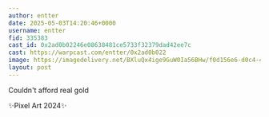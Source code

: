 ```yaml
---
author: entter
date: 2025-05-03T14:20:46+0000
username: entter
fid: 335383
cast_id: 0x2ad0b02246e08638481ce5733f32379dad42ee7c
cast: https://warpcast.com/entter/0x2ad0b022
image: https://imagedelivery.net/BXluQx4ige9GuW0Ia56BHw/f0d156e6-d0c4-490f-d815-1a1ff6e21d00/original
layout: post
---
```

Couldn't afford real gold  
  
✨Pixel Art 2024✨  

<img src='https://imagedelivery.net/BXluQx4ige9GuW0Ia56BHw/f0d156e6-d0c4-490f-d815-1a1ff6e21d00/original' alt='' referrerpolicy='no-referrer'/>